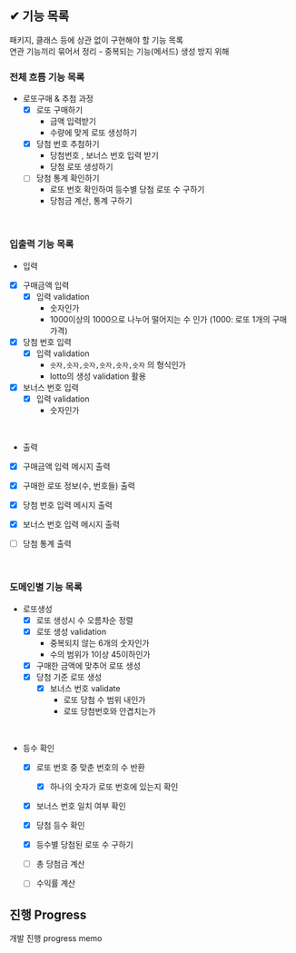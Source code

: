 ## ✔ 기능 목록

패키지, 클래스 등에 상관 없이 구현해야 할 기능 목록  
연관 기능끼리 묶어서 정리 - 중복되는 기능(메서드) 생성 방지 위해

### 전체 흐름 기능 목록

- 로또구매 & 추첨 과정
    - [x] 로또 구매하기
        - 금액 입력받기
        - 수량에 맞게 로또 생성하기
    - [x] 당첨 번호 추첨하기
        - 당첨번호 , 보너스 번호 입력 받기
        - 당첨 로또 생성하기
    - [ ] 당첨 통계 확인하기
        - 로또 번호 확인하여 등수별 당첨 로또 수 구하기
        - 당첨금 계산, 통계 구하기

<br>


### 입출력 기능 목록

- 입력
- [x] 구매금액 입력
    - [x] 입력 validation
        - 숫자인가
        - 1000이상의 1000으로 나누어 떨어지는 수 인가 (1000: 로또 1개의 구매 가격)
- [x] 당첨 번호 입력
    - [x] 입력 validation
        - `숫자,숫자,숫자,숫자,숫자,숫자` 의 형식인가
        - lotto의 생성 validation 활용
- [x] 보너스 번호 입력
    - [x] 입력 validation
        - 숫자인가

<br>

- 출력
- [x] 구매금액 입력 메시지 출력
- [x] 구매한 로또 정보(수, 번호들) 출력
- [x] 당첨 번호 입력 메시지 출력
- [x] 보너스 번호 입력 메시지 출력
- [ ] 당첨 통계 출력


<br>

### 도메인별 기능 목록

- 로또생성
  - [x] 로또 생성시 수 오름차순 정렬
  - [x] 로또 생성 validation
    - 중복되지 않는 6개의 숫자인가
    - 수의 범위가 1이상 45이하인가
  - [x] 구매한 금액에 맞추어 로또 생성
  - [x] 당첨 기준 로또 생성
    - [x] 보너스 번호 validate
      - 로또 당첨 수 범위 내인가
      - 로또 당첨번호와 안겹치는가

<br>

- 등수 확인
  - [x] 로또 번호 중 맞춘 번호의 수 반환
    - [x] 하나의 숫자가 로또 번호에 있는지 확인
  - [x] 보너스 번호 일치 여부 확인
  - [x] 당첨 등수 확인
  - [x] 등수별 당첨된 로또 수 구하기
  - [ ] 총 당첨금 계산
  - [ ] 수익률 계산


## 진행 Progress

개발 진행 progress memo